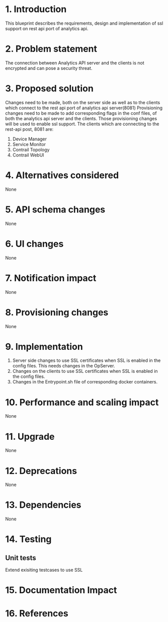 # 1. Introduction
This blueprint describes the requirements, design and implementation of ssl support on rest api port of analytics api.

# 2. Problem statement
The connection between Analytics API server and the clients is not encrypted and can pose a security threat.

# 3. Proposed solution
Changes need to be made, both on the server side as well as to the clients which connect to the rest api port of analytics api server(8081)
Provisioning changes need to be made to add corresponding flags in the conf files, of both the analytics api server and the clients.
Those provisioning changes will be used to enable ssl support.
The clients which are connecting to the rest-api post, 8081 are:
1. Device Manager
2. Service Monitor
3. Contrail Topology
4. Contrail WebUI

# 4. Alternatives considered
None

# 5. API schema changes
None

# 6. UI changes
None

# 7. Notification impact
None

# 8. Provisioning changes
None

# 9. Implementation
1. Server side changes to use SSL certificates when SSL is enabled in the config files. This needs changes in the OpServer.
2. Changes on the clients to use SSL certificates when SSL is enabled in the config files.
3. Changes in the Entrypoint.sh file of corresponding docker containers.

# 10. Performance and scaling impact
None

# 11. Upgrade
None

# 12. Deprecations
None

# 13. Dependencies
None

# 14. Testing
## Unit tests
Extend exisiting testcases to use SSL

# 15. Documentation Impact

# 16. References

